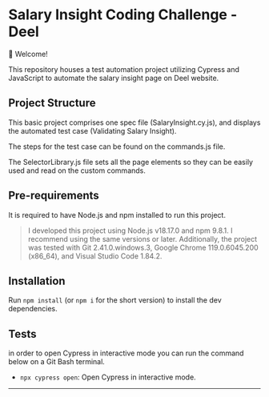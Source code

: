 # Salary Insight Coding Challenge - Deel 

👋 Welcome!

This repository houses a test automation project utilizing Cypress and JavaScript to automate the salary insight page on Deel website.

##  Project Structure

This basic project comprises one spec file (SalaryInsight.cy.js), and displays the automated test case (Validating Salary Insight).

The steps for the test case can be found on the commands.js file.

The SelectorLibrary.js file sets all the page elements so they can be easily used and read on the custom commands.

## Pre-requirements

It is required to have Node.js and npm installed to run this project.

> I developed this project using Node.js v18.17.0 and npm 9.8.1. I recommend using the same versions or later. Additionally, the project was tested with Git 2.41.0.windows.3, Google Chrome 119.0.6045.200 (x86_64), and Visual Studio Code 1.84.2.

## Installation

Run `npm install` (or `npm i` for the short version) to install the dev dependencies.

## Tests
in order to open Cypress in interactive mode you can run the command below on a Git Bash terminal.

* `npx cypress open`: Open Cypress in interactive mode.
___